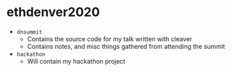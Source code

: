# ethdenver2020


* `dnsummit`
  * Contains the source code for my talk written with cleaver
  * Contains notes, and misc things gathered from attending the summit
* `hackathon`
  * Will contain my hackathon project